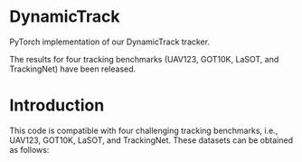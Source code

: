 # DynamicTrack

PyTorch implementation of our DynamicTrack tracker.

The results for four tracking benchmarks (UAV123, GOT10K, LaSOT, and TrackingNet) have been released. 

# Introduction

This code is compatible with four challenging tracking benchmarks, i.e., UAV123, GOT10K, LaSOT, and TrackingNet. These datasets can be obtained as follows:

